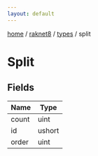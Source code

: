 ```yaml
---
layout: default
---
```


[home](/)  /  [raknet8](/protocol/raknet8)  /  [types](/protocol/raknet8/types)  /  split

# Split

## Fields

Name | Type
---|---
count | uint
id | ushort
order | uint

